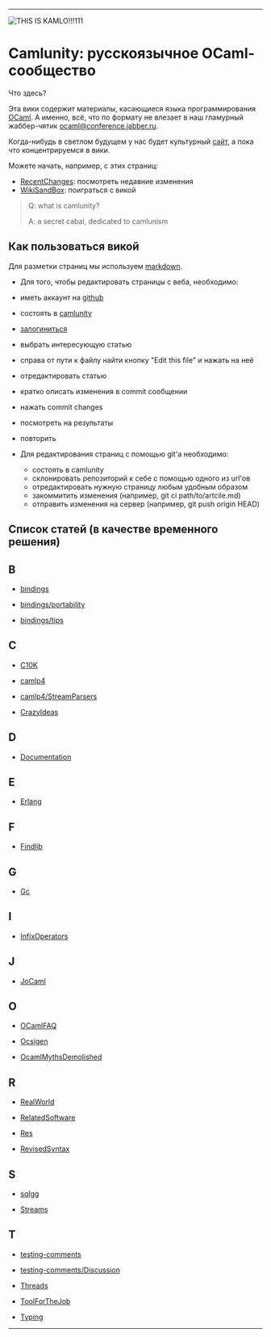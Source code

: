 * * * * *

![THIS IS
KAMLO!!!111](http://camlunity.ru/files/kamlo.png "THIS IS KAMLO!!!111")

# Camlunity: русскоязычное OCaml-сообщество

Что здесь?

Эта вики содержит материалы, касающиеся языка программирования
[OCaml](http://caml.inria.fr). А именно, всё, что по формату не влезает
в наш гламурный жаббер-чятик
[ocaml@conference.jabber.ru](xmpp:ocaml@conference.jabber.ru).

Когда-нибудь в светлом будущем у нас будет культурный
[сайт](http://camlunity.ru), а пока что концентрируемся в вики.

Можете начать, например, с этих страниц:

-   [RecentChanges](kamlo_wiki/commits/master): посмотреть недавние изменения
-   [WikiSandBox](kamlo_wiki/blob/master/WikiSandBox.md): поиграться c викой


> Q: what is camlunity?
>
> A: a secret cabal, dedicated to camlunism


## Как пользоваться викой

Для разметки страниц мы используем [markdown](http://daringfireball.net/projects/markdown/syntax).

-   Для того, чтобы редактировать страницы с веба, необходимо:
  - иметь аккаунт на [github](https://github.com/signup/free)
  - состоять в [camlunity](https://github.com/camlunity)
  - [залогиниться](https://github.com/login)
  - выбрать интересующую статью
  - справа от пути к файлу найти кнопку "Edit this file" и нажать на неё
  - отредактировать статью
  - кратко описать изменения в commit сообщении
  - нажать commit changes
  - посмотреть на результаты
  - повторить

- Для редактирования страниц с помощью git'а необходимо:
  - состоять в camlunity
  - склонировать репозиторий к себе с помощью одного из url'ов
  - отредактировать нужную страницу любым удобным образом
  - закоммитить изменения (например, git ci path/to/artcile.md)
  - отправить изменения на сервер (например, git push origin HEAD)


## Список статей (в качестве временного решения)

## B

-   [bindings](https://github.com/camlunity/kamlo_wiki/blob/master/bindings.md)

  -   [bindings/portability](https://github.com/camlunity/kamlo_wiki/blob/master/bindings-portability.md)

  -   [bindings/tips](https://github.com/camlunity/kamlo_wiki/blob/master/bindings-tips.md)

## C

-   [C10K](https://github.com/camlunity/kamlo_wiki/blob/master/C10K.md)

-   [camlp4](https://github.com/camlunity/kamlo_wiki/blob/master/camlp4.md)

  -   [camlp4/StreamParsers](https://github.com/camlunity/kamlo_wiki/blob/master/camlp4-StreamParsers.md)

-   [CrazyIdeas](https://github.com/camlunity/kamlo_wiki/blob/master/CrazyIdeas.md)

## D

-   [Documentation](https://github.com/camlunity/kamlo_wiki/blob/master/Documentation.md)

## E

-   [Erlang](https://github.com/camlunity/kamlo_wiki/blob/master/Erlang.md)

## F

-   [Findlib](https://github.com/camlunity/kamlo_wiki/blob/master/Findlib.md)

## G

-   [Gc](https://github.com/camlunity/kamlo_wiki/blob/master/Gc.md)

## I

-   [InfixOperators](https://github.com/camlunity/kamlo_wiki/blob/master/InfixOperators.md)

## J

-   [JoCaml](https://github.com/camlunity/kamlo_wiki/blob/master/JoCaml.md)

## O

-   [OCamlFAQ](https://github.com/camlunity/kamlo_wiki/blob/master/OCamlFAQ.md)

-   [Ocsigen](https://github.com/camlunity/kamlo_wiki/blob/master/Ocsigen.md)

-   [OcamlMythsDemolished](https://github.com/camlunity/kamlo_wiki/blob/master/OcamlMythsDemolished.md)

## R

-   [RealWorld](https://github.com/camlunity/kamlo_wiki/blob/master/RealWorld.md)

-   [RelatedSoftware](https://github.com/camlunity/kamlo_wiki/blob/master/RelatedSoftware.md)

-   [Res](https://github.com/camlunity/kamlo_wiki/blob/master/Res.md)

-   [RevisedSyntax](https://github.com/camlunity/kamlo_wiki/blob/master/RevisedSyntax.md)

## S

-   [sqlgg](https://github.com/camlunity/kamlo_wiki/blob/master/sqlgg.md)

-   [Streams](https://github.com/camlunity/kamlo_wiki/blob/master/Streams.md)

## T

-   [testing-comments](https://github.com/camlunity/kamlo_wiki/blob/master/testing(2d)comments.md)

-   [testing-comments/Discussion](https://github.com/camlunity/kamlo_wiki/blob/master/testing(2d)comments-Discussion.md)

-   [Threads](https://github.com/camlunity/kamlo_wiki/blob/master/Threads.md)

-   [ToolForTheJob](https://github.com/camlunity/kamlo_wiki/blob/master/ToolForTheJob.md)

-   [Typing](https://github.com/camlunity/kamlo_wiki/blob/master/Typing.md)

* * * * *
